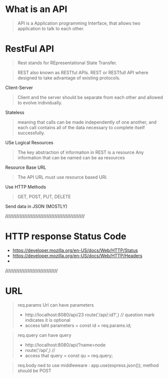 # What is an API
> API is a Application programming Interface, that allows two application to talk to each other.

# RestFul API
> Rest stands for REpresentational State Transfer.

> REST also known as RESTful APIs. REST or RESTfull API where designed to take advantage of existing protocols.

Client-Server
> Client and the server should be separate from each other and allowed to evolve individually.

Stateless
> meaning that calls can be made independently of one another, and each call contains all of the data necessary to complete itself successfully.

USe Logical Resources
> The key abstraction of information in REST is a resource Any information that can be named can be aa resources

Resource Base URL
> The API URL must use resource based URl.

Use HTTP Methods
> GET, POST, PUT, DELETE

Send data in JSON (MOSTLY)


//////////////////////////////////////////////////

# HTTP response Status Code
- https://developer.mozilla.org/en-US/docs/Web/HTTP/Status
- https://developer.mozilla.org/en-US/docs/Web/HTTP/Headers
- 

/////////////////////////////////

# URL

> req.params 
> Url can have parameters
> - http://localhost:8080/api/23
>   route('/api/:id?',) // question mark indicates it is optional
> - access taht parameters = const id = req.params.id; 

> req.query
> can have query
> - http://localhost:8080/api/?name=node 
> - route('/api',) //
> - access that query = const qu = req.query;

> req.body
> ned to use middleweare : app.use(express.json());
> method should be POST
> 